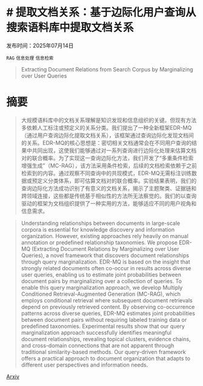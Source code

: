 # # 提取文档关系：基于边际化用户查询从搜索语料库中提取文档关系

发布时间：2025年07月14日

`RAG` `信息处理` `信息检索`

> Extracting Document Relations from Search Corpus by Marginalizing over User Queries

# 摘要

> 大规模语料库中的文档关系理解是知识发现和信息组织的关键。但现有方法多依赖人工标注或预定义的关系分类。我们提出了一种全新框架EDR-MQ（通过用户查询边际化提取文档关系），该框架通过查询边际化发现文档间的关系。EDR-MQ的核心思想是：密切相关文档通常会在不同用户查询的结果中共同出现，这使我们能够通过对一系列查询进行边际化处理来估算文档对的联合概率。为了实现这一查询边际化方法，我们开发了“多重条件检索增强生成”（MC-RAG），该方法采用条件检索，后续的文档检索依赖于之前检索到的内容。通过观察不同查询中的共现模式，EDR-MQ无需标注训练数据或预定义分类体系，即可估算文档对的联合概率。实验结果表明，我们的查询边际化方法成功识别了有意义的文档关系，揭示了主题聚类、证据链和跨领域连接，这些都是传统基于相似性的方法所无法察觉的。我们的以查询驱动的框架为文档组织提供了一种实用的方法，能够适应不同的用户视角和信息需求。

> Understanding relationships between documents in large-scale corpora is essential for knowledge discovery and information organization. However, existing approaches rely heavily on manual annotation or predefined relationship taxonomies. We propose EDR-MQ (Extracting Document Relations by Marginalizing over User Queries), a novel framework that discovers document relationships through query marginalization. EDR-MQ is based on the insight that strongly related documents often co-occur in results across diverse user queries, enabling us to estimate joint probabilities between document pairs by marginalizing over a collection of queries. To enable this query marginalization approach, we develop Multiply Conditioned Retrieval-Augmented Generation (MC-RAG), which employs conditional retrieval where subsequent document retrievals depend on previously retrieved content. By observing co-occurrence patterns across diverse queries, EDR-MQ estimates joint probabilities between document pairs without requiring labeled training data or predefined taxonomies. Experimental results show that our query marginalization approach successfully identifies meaningful document relationships, revealing topical clusters, evidence chains, and cross-domain connections that are not apparent through traditional similarity-based methods. Our query-driven framework offers a practical approach to document organization that adapts to different user perspectives and information needs.

[Arxiv](https://arxiv.org/abs/2507.10726)